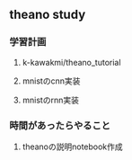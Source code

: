 ## theano study

### 学習計画

1. k-kawakmi/theano_tutorial

2. mnistのcnn実装

3. mnistのrnn実装 

### 時間があったらやること

1. theanoの説明notebook作成
